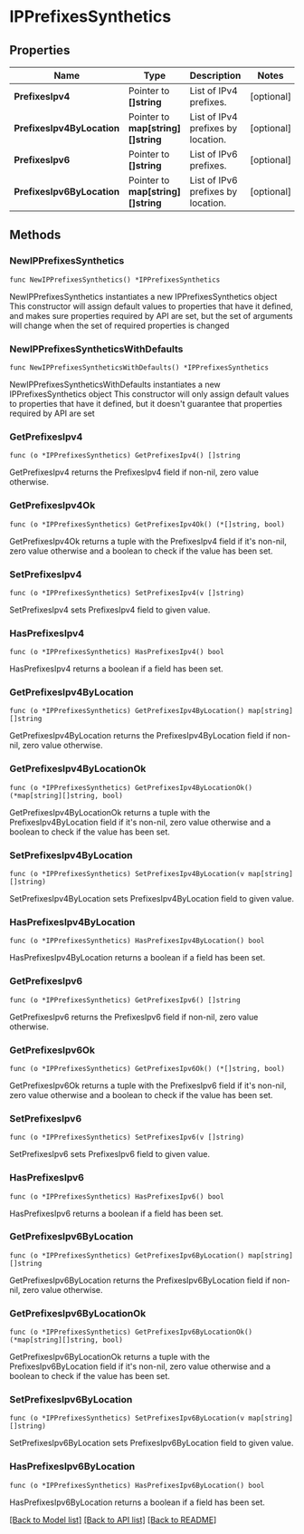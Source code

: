 # IPPrefixesSynthetics

## Properties

Name | Type | Description | Notes
------------ | ------------- | ------------- | -------------
**PrefixesIpv4** | Pointer to **[]string** | List of IPv4 prefixes. | [optional] 
**PrefixesIpv4ByLocation** | Pointer to **map[string][]string** | List of IPv4 prefixes by location. | [optional] 
**PrefixesIpv6** | Pointer to **[]string** | List of IPv6 prefixes. | [optional] 
**PrefixesIpv6ByLocation** | Pointer to **map[string][]string** | List of IPv6 prefixes by location. | [optional] 

## Methods

### NewIPPrefixesSynthetics

`func NewIPPrefixesSynthetics() *IPPrefixesSynthetics`

NewIPPrefixesSynthetics instantiates a new IPPrefixesSynthetics object
This constructor will assign default values to properties that have it defined,
and makes sure properties required by API are set, but the set of arguments
will change when the set of required properties is changed

### NewIPPrefixesSyntheticsWithDefaults

`func NewIPPrefixesSyntheticsWithDefaults() *IPPrefixesSynthetics`

NewIPPrefixesSyntheticsWithDefaults instantiates a new IPPrefixesSynthetics object
This constructor will only assign default values to properties that have it defined,
but it doesn't guarantee that properties required by API are set

### GetPrefixesIpv4

`func (o *IPPrefixesSynthetics) GetPrefixesIpv4() []string`

GetPrefixesIpv4 returns the PrefixesIpv4 field if non-nil, zero value otherwise.

### GetPrefixesIpv4Ok

`func (o *IPPrefixesSynthetics) GetPrefixesIpv4Ok() (*[]string, bool)`

GetPrefixesIpv4Ok returns a tuple with the PrefixesIpv4 field if it's non-nil, zero value otherwise
and a boolean to check if the value has been set.

### SetPrefixesIpv4

`func (o *IPPrefixesSynthetics) SetPrefixesIpv4(v []string)`

SetPrefixesIpv4 sets PrefixesIpv4 field to given value.

### HasPrefixesIpv4

`func (o *IPPrefixesSynthetics) HasPrefixesIpv4() bool`

HasPrefixesIpv4 returns a boolean if a field has been set.

### GetPrefixesIpv4ByLocation

`func (o *IPPrefixesSynthetics) GetPrefixesIpv4ByLocation() map[string][]string`

GetPrefixesIpv4ByLocation returns the PrefixesIpv4ByLocation field if non-nil, zero value otherwise.

### GetPrefixesIpv4ByLocationOk

`func (o *IPPrefixesSynthetics) GetPrefixesIpv4ByLocationOk() (*map[string][]string, bool)`

GetPrefixesIpv4ByLocationOk returns a tuple with the PrefixesIpv4ByLocation field if it's non-nil, zero value otherwise
and a boolean to check if the value has been set.

### SetPrefixesIpv4ByLocation

`func (o *IPPrefixesSynthetics) SetPrefixesIpv4ByLocation(v map[string][]string)`

SetPrefixesIpv4ByLocation sets PrefixesIpv4ByLocation field to given value.

### HasPrefixesIpv4ByLocation

`func (o *IPPrefixesSynthetics) HasPrefixesIpv4ByLocation() bool`

HasPrefixesIpv4ByLocation returns a boolean if a field has been set.

### GetPrefixesIpv6

`func (o *IPPrefixesSynthetics) GetPrefixesIpv6() []string`

GetPrefixesIpv6 returns the PrefixesIpv6 field if non-nil, zero value otherwise.

### GetPrefixesIpv6Ok

`func (o *IPPrefixesSynthetics) GetPrefixesIpv6Ok() (*[]string, bool)`

GetPrefixesIpv6Ok returns a tuple with the PrefixesIpv6 field if it's non-nil, zero value otherwise
and a boolean to check if the value has been set.

### SetPrefixesIpv6

`func (o *IPPrefixesSynthetics) SetPrefixesIpv6(v []string)`

SetPrefixesIpv6 sets PrefixesIpv6 field to given value.

### HasPrefixesIpv6

`func (o *IPPrefixesSynthetics) HasPrefixesIpv6() bool`

HasPrefixesIpv6 returns a boolean if a field has been set.

### GetPrefixesIpv6ByLocation

`func (o *IPPrefixesSynthetics) GetPrefixesIpv6ByLocation() map[string][]string`

GetPrefixesIpv6ByLocation returns the PrefixesIpv6ByLocation field if non-nil, zero value otherwise.

### GetPrefixesIpv6ByLocationOk

`func (o *IPPrefixesSynthetics) GetPrefixesIpv6ByLocationOk() (*map[string][]string, bool)`

GetPrefixesIpv6ByLocationOk returns a tuple with the PrefixesIpv6ByLocation field if it's non-nil, zero value otherwise
and a boolean to check if the value has been set.

### SetPrefixesIpv6ByLocation

`func (o *IPPrefixesSynthetics) SetPrefixesIpv6ByLocation(v map[string][]string)`

SetPrefixesIpv6ByLocation sets PrefixesIpv6ByLocation field to given value.

### HasPrefixesIpv6ByLocation

`func (o *IPPrefixesSynthetics) HasPrefixesIpv6ByLocation() bool`

HasPrefixesIpv6ByLocation returns a boolean if a field has been set.


[[Back to Model list]](../README.md#documentation-for-models) [[Back to API list]](../README.md#documentation-for-api-endpoints) [[Back to README]](../README.md)


